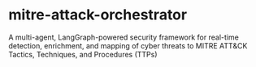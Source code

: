 # mitre-attack-orchestrator
A multi-agent, LangGraph-powered security framework for real-time detection, enrichment, and mapping of cyber threats to MITRE ATT&amp;CK Tactics, Techniques, and Procedures (TTPs)

